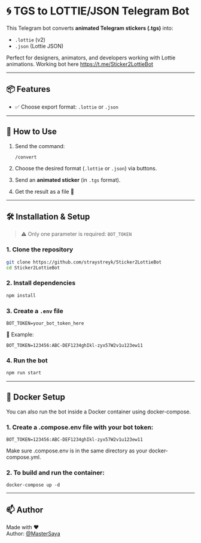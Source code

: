 # 🌀 TGS to LOTTIE/JSON Telegram Bot

This Telegram bot converts **animated Telegram stickers (.tgs)** into:
- `.lottie` (v2)
- `.json` (Lottie JSON)

Perfect for designers, animators, and developers working with Lottie animations.
Working bot here https://t.me/Sticker2LottieBot

---

## 📦 Features

- ✅ Choose export format: `.lottie` or `.json`
---

## 🚀 How to Use

1. Send the command:
   ```
   /convert
   ```

2. Choose the desired format (`.lottie` or `.json`) via buttons.

3. Send an **animated sticker** (in `.tgs` format).

4. Get the result as a file 🎉

---

## 🛠️ Installation & Setup

> ⚠️ Only one parameter is required: `BOT_TOKEN`

### 1. Clone the repository

```bash
git clone https://github.com/straystreyk/Sticker2LottieBot
cd Sticker2LottieBot
```

### 2. Install dependencies

```bash
npm install
```

### 3. Create a `.env` file

```env
BOT_TOKEN=your_bot_token_here
```

📌 Example:

```env
BOT_TOKEN=123456:ABC-DEF1234ghIkl-zyx57W2v1u123ew11
```

### 4. Run the bot

```bash
npm run start
```
---

## 🐳 Docker Setup

You can also run the bot inside a Docker container using docker-compose.

### 1. Create a .compose.env file with your bot token:

```env
BOT_TOKEN=123456:ABC-DEF1234ghIkl-zyx57W2v1u123ew11
```
Make sure .compose.env is in the same directory as your docker-compose.yml.

### 2. To build and run the container:

```
docker-compose up -d
```

---

## 📫 Author

Made with ❤️  
Author: [@MasterSaya](https://t.me/MasterSaya)
